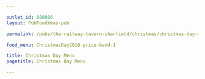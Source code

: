 ```yaml
---

outlet_id: 680086
layout: PubFoodXmas-pub

permalink: /pubs/the-railway-tavern-charfield/christmas/christmas-day-menu.html

food_menu: ChristmasDay2018-price-band-1

title: Christmas Day Menu
pagetitle: Christmas Day Menu

---
```

